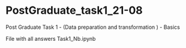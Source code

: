 # PostGraduate_task1_21-08
Post Graduate Task 1 - (Data preparation and transformation ) - Basics

File with all answers Task1_Nb.ipynb
